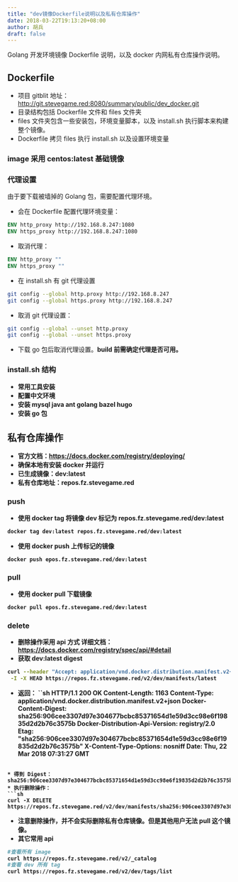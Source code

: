 ```yaml
---
title: "dev镜像Dockerfile说明以及私有仓库操作"
date: 2018-03-22T19:13:20+08:00
author: 胡兵
draft: false
---
```

Golang 开发环境镜像 Dockerfile 说明，以及 docker 内网私有仓库操作说明。
## Dockerfile 
* 项目 gitblit 地址：http://git.stevegame.red:8080/summary/public/dev_docker.git
* 目录结构包括 Dockerfile 文件和 files 文件夹
* files 文件夹包含一些安装包，环境变量脚本，以及 install.sh 执行脚本来构建整个镜像。
* Dockerfile 拷贝 files 执行 install.sh 以及设置环境变量
### image 采用 centos:latest 基础镜像
### 代理设置  
由于要下载被墙掉的 Golang 包，需要配置代理环境。
* 会在 Dockerfile 配置代理环境变量：
```Dockerfile
ENV http_proxy http://192.168.8.247:1080
ENV https_proxy http://192.168.8.247:1080
``` 
* 取消代理：
```Dockerfile
ENV http_proxy ""
ENV https_proxy ""
``` 
* 在 install.sh 有 git 代理设置
```sh
git config --global http.proxy http://192.168.8.247
git config --global https.proxy http://192.168.8.247
```
* 取消 git 代理设置：
```sh
git config --global --unset http.proxy
git config --global --unset https.proxy
```
* 下载 go 包后取消代理设置。<b>build 前需确定代理是否可用<b>。

### install.sh 结构
* 常用工具安装
* 配置中文环境
* 安装 mysql java ant golang bazel hugo
* 安装 go 包

## 私有仓库操作
* 官方文档：https://docs.docker.com/registry/deploying/
* 确保本地有安装 docker 并运行
* 已生成镜像：dev:latest 
* 私有仓库地址：repos.fz.stevegame.red
### push
* 使用 docker tag 将镜像 dev 标记为 repos.fz.stevegame.red/dev:latest
```sh
docker tag dev:latest repos.fz.stevegame.red/dev:latest
```
* 使用 docker push 上传标记的镜像
```sh
docker push epos.fz.stevegame.red/dev:latest
```
### pull
* 使用 docker pull 下载镜像
```sh
docker pull epos.fz.stevegame.red/dev:latest
```
### delete
* 删除操作采用 api 方式 详细文档：https://docs.docker.com/registry/spec/api/#detail
* 获取 dev:latest digest
```sh
curl --header "Accept: application/vnd.docker.distribution.manifest.v2+json" \
 -I -X HEAD https://repos.fz.stevegame.red/v2/dev/manifests/latest
```
* 返回：
``sh
HTTP/1.1 200 OK
Content-Length: 1163
Content-Type: application/vnd.docker.distribution.manifest.v2+json
Docker-Content-Digest: sha256:906cee3307d97e304677bcbc85371654d1e59d3cc98e6f19835d2d2b76c3575b
Docker-Distribution-Api-Version: registry/2.0
Etag: "sha256:906cee3307d97e304677bcbc85371654d1e59d3cc98e6f19835d2d2b76c3575b"
X-Content-Type-Options: nosniff
Date: Thu, 22 Mar 2018 07:31:27 GMT

```

* 得到 Digest：    sha256:906cee3307d97e304677bcbc85371654d1e59d3cc98e6f19835d2d2b76c3575b
* 执行删除操作：
```sh
curl -X DELETE https://repos.fz.stevegame.red/v2/dev/manifests/sha256:906cee3307d97e304677bcbc85371654d1e59d3cc98e6f19835d2d2b76c3575b
```
* 注意删除操作，并不会实际删除私有仓库镜像。但是其他用户无法 pull 这个镜像。
* 其它常用 api 

```sh
#查看所有 image
curl https://repos.fz.stevegame.red/v2/_catalog
#查看 dev 所有 tag
curl https://repos.fz.stevegame.red/v2/dev/tags/list
```